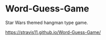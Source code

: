 # Word-Guess-Game

Star Wars themed hangman type game.

https://stravis11.github.io/Word-Guess-Game/
